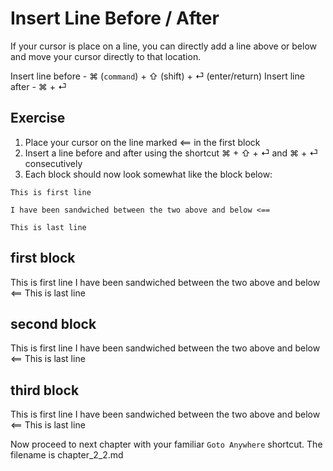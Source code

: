 Insert Line Before / After
===========================

If your cursor is place on a line, you can directly add a line above or below
and move your cursor directly to that location.

Insert line before - ⌘ (`command`) + ⇧ (shift) + ⏎ (enter/return)
Insert line after - ⌘ + ⏎

Exercise
---------

1. Place your cursor on the line marked <== in the first block
2. Insert a line before and after using the shortcut ⌘ + ⇧ + ⏎ and ⌘ + ⏎
   consecutively
3. Each block should now look somewhat like the block below:

```
This is first line

I have been sandwiched between the two above and below <==

This is last line
```

first block
------------

This is first line
I have been sandwiched between the two above and below <==
This is last line

second block
------------

This is first line
I have been sandwiched between the two above and below <==
This is last line


third block
------------

This is first line
I have been sandwiched between the two above and below <==
This is last line

Now proceed to next chapter with your familiar `Goto Anywhere` shortcut. The 
filename is chapter_2_2.md